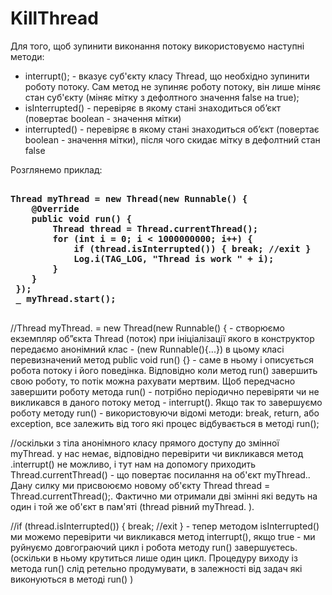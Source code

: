 # KillThread

Для того, щоб зупинити виконання потоку використовуємо наступні методи: 
- interrupt(); - вказує суб'єкту класу Thread, що необхідно зупинити роботу потоку. Cам метод не зупиняє роботу потоку, він лише міняє стан суб'єкту (міняє мітку з дефолтного значення false на true); 
- isInterrupted() - перевіряє в якому стані знаходиться об’єкт (повертає boolean - значення мітки) 
- interrupted() - перевіряє в якому стані знаходиться об’єкт (повертає boolean - значення мітки), після чого скидає мітку в дефолтний стан false 
 
 
Розглянемо приклад: 
<pre><strong>
Thread myThread = new Thread(new Runnable() { 
	@Override 
	public void run() {
 		Thread thread = Thread.currentThread();
 		for (int i = 0; i < 1000000000; i++) {
 			if (thread.isInterrupted()) { break; //exit }
 			Log.i(TAG_LOG, "Thread is work " + i);
  		}
 	} 
 });
 _ myThread.start();
 </strong></pre>

 
  
//Thread myThread. = new Thread(new Runnable() { - створюємо екземпляр об”єкта Thread (поток) при ініціалізації якого в конструктор передаємо анонімний клас - (new Runnable(){...}) в цьому класі перевизначений  метод public void run() {} - саме в ньому і описується робота потоку і його поведінка. Відповідно коли метод run() завершить свою роботу, то потік можна рахувати мертвим. Щоб передчасно завершити роботу метода run() - потрібно періодично перевіряти чи не викликався в даного потоку метод - interrupt(). Якщо так то завершуємо роботу методу run() - використовуючи відомі методи: break, return, або exception, все залежить від того які процес відбувається в методі run(); 
 
//оскільки з тіла анонімного класу прямого доступу до змінної myThread. у нас немає, відповідно перевірити чи викликався метод .interrupt() не можливо, і тут нам на допомогу приходить Thread.currentThread() - що повертає посилання на об'єкт myThread.. Дану силку ми присвоюємо новому об'єкту Thread thread = Thread.currentThread();. Фактично ми отримали дві змінні які ведуть на один і той же об'єкт в пам'яті (thread  рівний myThread. ). 

//if (thread.isInterrupted()) { break; //exit } - тепер методом isInterrupted() ми можемо перевірити чи викликався метод interrupt(), якщо true - ми руйнуємо довгограючий цикл і робота методу run() завершуєтесь. (оскільки в ньому крутиться лише один цикл. Процедуру виходу із метода run() слід  ретельно продумувати, в залежності від задач які виконуються в  методі run() )
 
 
 


